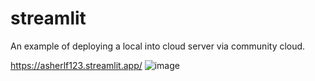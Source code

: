 # streamlit

An example of deploying a local into cloud server via community cloud.

https://asherlf123.streamlit.app/
![image](https://github.com/AsherTeo/streamlit/assets/78581569/a2eef59a-c919-4d25-9679-4246f06c43d0)

